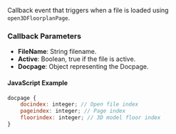 Callback event that triggers when a file is loaded using `open3DFloorplanPage`.

### Callback Parameters
- **FileName**: String filename.
- **Active**: Boolean, true if the file is active.
- **Docpage**: Object representing the Docpage.

#### JavaScript Example
```javascript
docpage {
    docindex: integer; // Open file index
    pageindex: integer; // Page index
    floorindex: integer; // 3D model floor index
}
```